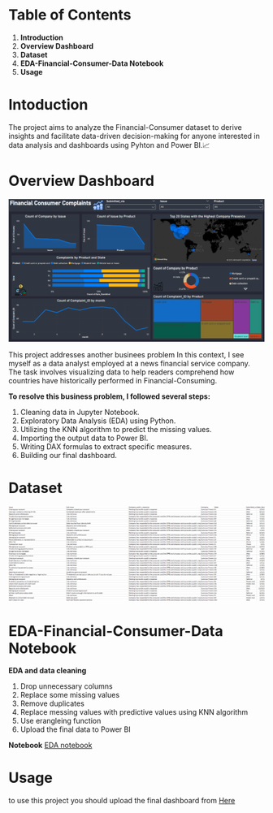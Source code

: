 # Table of Contents
1. **Introduction**
2. **Overview Dashboard**
3. **Dataset**
4. **EDA-Financial-Consumer-Data Notebook**
5. **Usage**

# Intoduction
The project aims to analyze the Financial-Consumer dataset to derive insights and facilitate data-driven decision-making for anyone interested in data analysis and dashboards using Pyhton and Power BI.📈

# Overview Dashboard
![Dashboard](Dashboard0.png)

This project addresses another businees problem In this context, I see myself as a data analyst employed at a news financial service company. The task involves visualizing data to help readers comprehend how countries have historically performed in Financial-Consuming.

**To resolve this business problem, I followed several steps:**

1. Cleaning data in Jupyter Notebook.
2. Exploratory Data Analysis (EDA) using Python.
3. Utilizing the KNN algorithm to predict the missing values.
4. Importing the output data to Power BI.
5. Writing DAX formulas to extract specific measures.
6. Building our final dashboard.


# Dataset
![Dataset](dataset.png)


# EDA-Financial-Consumer-Data Notebook

**EDA and data cleaning**
1. Drop unnecessary columns
2. Replace some missing values
3. Remove duplicates
4. Replace messing values with predictive values using KNN algorithm
5. Use erangleing function
6. Upload the final data to Power BI

**Notebook**
[EDA notebook](https://github.com/sahermuhamed1/Financial-Consumer-Data/blob/main/eda-financial-consumer-data.ipynb)

# Usage
to use this project you should upload the final dashboard from [Here]([./Pizza%20restaurant.pbix](https://github.com/sahermuhamed1/Financial-Consumer-Data/blob/main/FInancial%20consumer%20project.pbix)https://github.com/sahermuhamed1/Financial-Consumer-Data/blob/main/FInancial%20consumer%20project.pbix)
